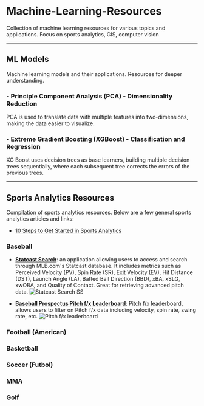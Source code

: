 # Machine-Learning-Resources
Collection of machine learning resources for various topics and applications. Focus on sports analytics, GIS, computer vision

-----------
## **ML Models**
Machine learning models and their applications. Resources for deeper understanding. 

### - Principle Component Analysis (PCA) - Dimensionality Reduction
PCA is used to translate data with multiple features into two-dimensions, making the data easier to visualize.

### - Extreme Gradient Boosting (XGBoost) - Classification and Regression
XG Boost uses decision trees as base learners, building multiple decision trees sequentially, where each subsequent tree corrects the errors of the previous trees. 

----------

## **Sports Analytics Resources**
Compilation of sports analytics resources. Below are a few general sports analytics articles and links:
- [10 Steps to Get Started in Sports Analytics](https://sweepsportsanalytics.com/2021/08/01/10-steps-to-get-started-in-sports-analytics/)

### Baseball
- [**Statcast Search**](https://baseballsavant.mlb.com/statcast_search): an application allowing users to access and search through MLB.com's Statcast database. It includes metrics such as Perceived Velocity (PV), Spin Rate (SR), Exit Velocity (EV), Hit Distance (DST), Launch Angle (LA), Batted Ball Direction (BBD), xBA, xSLG, xwOBA, and Quality of Contact. Great for retrieving advanced pitch data.
![Statcast Search SS](https://github.com/chasediaz6/Machine-Learning-Resources/assets/52427910/10bd907c-e3ce-4a9f-8cba-5452356ad4eb)

- [**Baseball Prospectus Pitch f/x Leaderboard**](https://baseballsavant.mlb.com/statcast_search): Pitch f/x leaderboard, allows users to filter on Pitch f/x data including velocity, spin rate, swing rate, etc.
![Pitch f/x leaderboard](https://github.com/chasediaz6/Machine-Learning-Resources/assets/52427910/c292ba64-e0eb-4792-8687-6ff1a4168e0e)

### Football (American)

### Basketball

### Soccer (Futbol)

### MMA

### Golf

